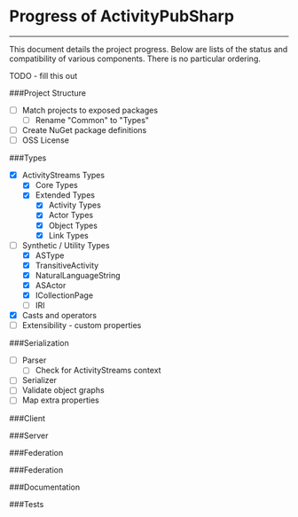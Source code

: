 ﻿# Progress of ActivityPubSharp

---

This document details the project progress.
Below are lists of the status and compatibility of various components.
There is no particular ordering.

TODO - fill this out

###Project Structure
- [ ] Match projects to exposed packages
  - [ ] Rename "Common" to "Types"
- [ ] Create NuGet package definitions
- [ ] OSS License

###Types
- [x] ActivityStreams Types
  - [x] Core Types
  - [x] Extended Types
    - [x] Activity Types
    - [x] Actor Types
    - [x] Object Types
    - [x] Link Types
- [ ] Synthetic / Utility Types
  - [x] ASType
  - [x] TransitiveActivity
  - [x] NaturalLanguageString
  - [x] ASActor
  - [x] ICollectionPage
  - [ ] IRI
- [x] Casts and operators
- [ ] Extensibility - custom properties

###Serialization
- [ ] Parser
  - [ ] Check for ActivityStreams context
- [ ] Serializer
- [ ] Validate object graphs
- [ ] Map extra properties

###Client

###Server

###Federation

###Federation

###Documentation

###Tests